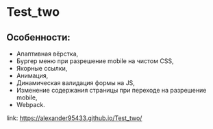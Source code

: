 # Test_two
## Особенности:
- Апаптивная вёрстка,    
- Бургер меню при разрешение mobile на чистом CSS,  
- Якорные ссылки,  
- Анимация,  
- Динамическая валидация формы на JS,  
- Изменение содержания страницы при переходе на разрешение mobile,
- Webpack.

link: https://alexander95433.github.io/Test_two/ 
